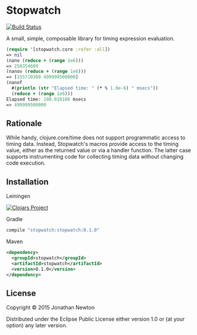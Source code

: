 # Stopwatch 
[![Build Status](https://travis-ci.org/bluesxman/stopwatch.svg?branch=master)](https://travis-ci.org/bluesxman/stopwatch)

A small, simple, composable library for timing expression evaluation.

```clj
(require '[stopwatch.core :refer :all])
=> nil
(nano (reduce + (range 1e6)))
=> 258354609
(nanov (reduce + (range 1e6)))
=> [155710388 499999500000]
(nanof
  #(println (str "Elapsed time: " (* % 1.0e-6) " msecs"))
  (reduce + (range 1e6)))
Elapsed time: 108.016106 msecs
=> 499999500000
```

## Rationale 

While handy, clojure.core/time does not support programmatic access to timing data.  Instead, Stopwatch's macros provide access to the timing value, either as the returned value or via a handler function.  The latter case supports instrumenting code for collecting timing data without changing code execution.

## Installation

Leiningen

[![Clojars Project](http://clojars.org/stopwatch/latest-version.svg)](http://clojars.org/stopwatch)

Gradle
```groovy
compile "stopwatch:stopwatch:0.1.0"
```

Maven
```xml
<dependency>
  <groupId>stopwatch</groupId>
  <artifactId>stopwatch</artifactId>
  <version>0.1.0</version>
</dependency>
```

## License

Copyright © 2015 Jonathan Newton

Distributed under the Eclipse Public License either version 1.0 or (at
your option) any later version.
